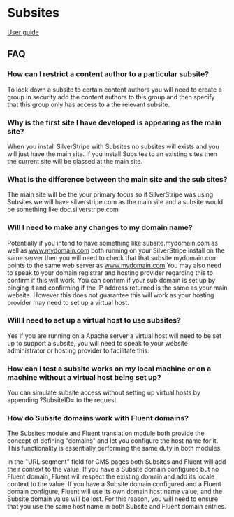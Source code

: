 # Subsites

[User guide](userguide/index.md)

## FAQ

### How can I restrict a content author to a particular subsite?


To lock down a subsite to certain content authors you will need to create a group in security add the content authors 
to this group and then specify that this group only has access to a the relevant subsite.


### Why is the first site I have developed is appearing as the main site?


When you install SilverStripe with Subsites no subsites will exists and you will just have the main site. 
If you install Subsites to an existing sites then the current site will be classed at the main site.


### What is the difference between the main site and the sub sites?


The main site will be the your primary focus so if SilverStripe was using Subsites we will have silverstripe.com 
as the main site and a subsite would be something like doc.silverstripe.com


### Will I need to make any changes to my domain name?


Potentially if you intend to have something like subsite.mydomain.com as well as www.mydomain.com both running on 
your SilverStripe install on the same server then you will need to check that that subsite.mydomain.com points to 
the same web server as www.mydomain.com You may also need to speak to your domain registrar and hosting provider 
regarding this to confirm if this will work. 
You can confirm if your sub domain is set up by pinging it and confirming if the IP address returned is the same as 
your main website. However this does not guarantee this will work as your hosting provider may need to set up a 
virtual host.


### Will I need to set up a virtual host to use subsites?


Yes if you are running on a Apache server a virtual host will need to be set up to support a subsite, you will need 
to speak to your website administrator or hosting provider to facilitate this.


### How can I test a subsite works on my local machine or on a machine without a virtual host being set up?


You can simulate subsite access without setting up virtual hosts by appending ?SubsiteID=<ID> to the request.

### How do Subsite domains work with Fluent domains?

The Subsites module and Fluent translation module both provide the concept of defining "domains" and let you
configure the host name for it. This functionality is essentially performing the same duty in both modules.

In the "URL segment" field for CMS pages both Subsites and Fluent will add their context to the value. If you
have a Subsite domain configured but no Fluent domain, Fluent will respect the existing domain and add its
locale context to the value. If you have a Subsite domain configured and a Fluent domain configure, Fluent will
use its own domain host name value, and the Subsite domain value will be lost. For this reason, you will need
to ensure that you use the same host name in both Subsite and Fluent domain entries.
